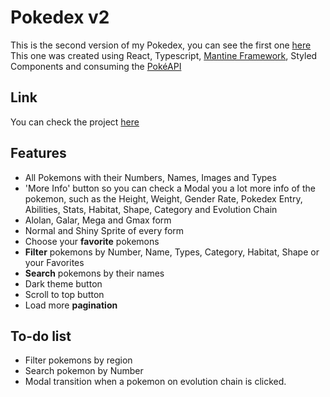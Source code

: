 # Pokedex v2
This is the second version of my Pokedex, you can see the first one [here](https://github.com/renatomcc/pokedex)
This one was created using React, Typescript, [Mantine Framework](https://mantine.dev), Styled Components and consuming the [PokéAPI](https://pokeapi.co)

## Link
You can check the project [here](https://pokedex-renatomcc.netlify.app)

## Features
* All Pokemons with their Numbers, Names, Images and Types
* 'More Info' button so you can check a Modal you a lot more info of the pokemon, such as the Height, Weight, Gender Rate, Pokedex Entry, Abilities, Stats, Habitat, Shape, Category and Evolution Chain
* Alolan, Galar, Mega and Gmax form
* Normal and Shiny Sprite of every form
* Choose your **favorite** pokemons
* **Filter** pokemons by Number, Name, Types, Category, Habitat, Shape or your Favorites
* **Search** pokemons by their names
* Dark theme button
* Scroll to top button
* Load more **pagination**


## To-do list
* Filter pokemons by region
* Search pokemon by Number
* Modal transition when a pokemon on evolution chain is clicked.
